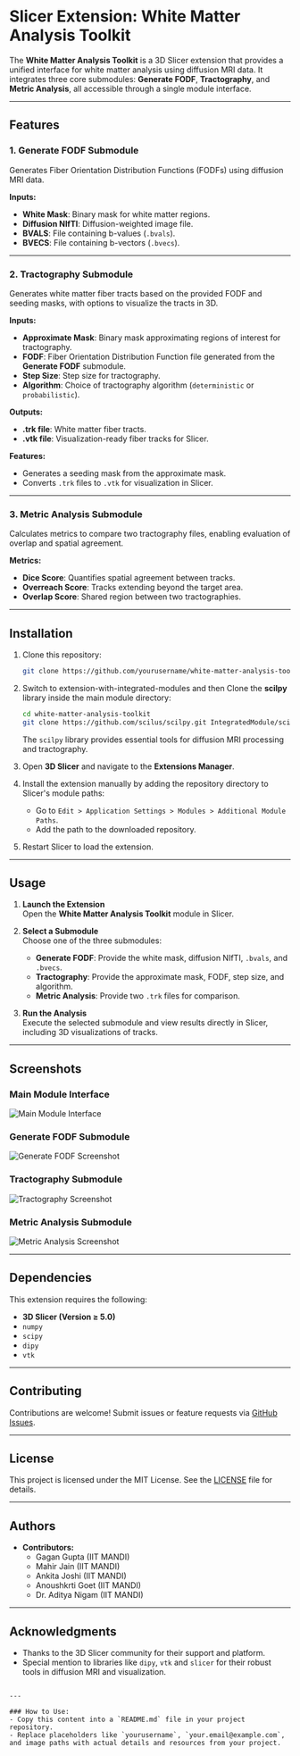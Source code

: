 
# Slicer Extension: White Matter Analysis Toolkit

The **White Matter Analysis Toolkit** is a 3D Slicer extension that provides a unified interface for white matter analysis using diffusion MRI data. It integrates three core submodules: **Generate FODF**, **Tractography**, and **Metric Analysis**, all accessible through a single module interface.

---

## Features

### 1. **Generate FODF Submodule**
Generates Fiber Orientation Distribution Functions (FODFs) using diffusion MRI data.  

**Inputs:**
- **White Mask**: Binary mask for white matter regions.
- **Diffusion NIfTI**: Diffusion-weighted image file.
- **BVALS**: File containing b-values (`.bvals`).
- **BVECS**: File containing b-vectors (`.bvecs`).

---

### 2. **Tractography Submodule**
Generates white matter fiber tracts based on the provided FODF and seeding masks, with options to visualize the tracts in 3D.  

**Inputs:**
- **Approximate Mask**: Binary mask approximating regions of interest for tractography.
- **FODF**: Fiber Orientation Distribution Function file generated from the **Generate FODF** submodule.
- **Step Size**: Step size for tractography.
- **Algorithm**: Choice of tractography algorithm (`deterministic` or `probabilistic`).

**Outputs:**
- **.trk file**: White matter fiber tracts.
- **.vtk file**: Visualization-ready fiber tracks for Slicer.

**Features:**
- Generates a seeding mask from the approximate mask.
- Converts `.trk` files to `.vtk` for visualization in Slicer.

---

### 3. **Metric Analysis Submodule**
Calculates metrics to compare two tractography files, enabling evaluation of overlap and spatial agreement.

**Metrics:**
- **Dice Score**: Quantifies spatial agreement between tracks.
- **Overreach Score**: Tracks extending beyond the target area.
- **Overlap Score**: Shared region between two tractographies.

---

## Installation

1. Clone this repository:
   ```bash
   git clone https://github.com/yourusername/white-matter-analysis-toolkit.git
   ```

2. Switch to extension-with-integrated-modules and then Clone the **scilpy** library inside the main module directory:
   ```bash
   cd white-matter-analysis-toolkit
   git clone https://github.com/scilus/scilpy.git IntegratedModule/scilpy
   ```

   The `scilpy` library provides essential tools for diffusion MRI processing and tractography.

3. Open **3D Slicer** and navigate to the **Extensions Manager**.

4. Install the extension manually by adding the repository directory to Slicer's module paths:
   - Go to `Edit > Application Settings > Modules > Additional Module Paths`.
   - Add the path to the downloaded repository.

5. Restart Slicer to load the extension.

---

## Usage

1. **Launch the Extension**  
   Open the **White Matter Analysis Toolkit** module in Slicer.

2. **Select a Submodule**  
   Choose one of the three submodules:  
   - **Generate FODF**: Provide the white mask, diffusion NIfTI, `.bvals`, and `.bvecs`.
   - **Tractography**: Provide the approximate mask, FODF, step size, and algorithm.
   - **Metric Analysis**: Provide two `.trk` files for comparison.

3. **Run the Analysis**  
   Execute the selected submodule and view results directly in Slicer, including 3D visualizations of tracks.

---

## Screenshots

### Main Module Interface
![Main Module Interface](images/main.png)

### Generate FODF Submodule
![Generate FODF Screenshot](images/generateFodf.png)

### Tractography Submodule
![Tractography Screenshot](images/tractography.png)

### Metric Analysis Submodule
![Metric Analysis Screenshot](images/metricAnalysis.png)

---

## Dependencies

This extension requires the following:
- **3D Slicer (Version ≥ 5.0)**  
- `numpy`  
- `scipy`  
- `dipy`  
- `vtk`  

---

## Contributing

Contributions are welcome! Submit issues or feature requests via [GitHub Issues](https://github.com/anoushkrit/SlicerTracto/issues).

---

## License

This project is licensed under the MIT License. See the [LICENSE](LICENSE) file for details.

---

## Authors

- **Contributors:**  
  - Gagan Gupta (IIT MANDI)  
  - Mahir Jain (IIT MANDI)
  - Ankita Joshi (IIT MANDI)
  - Anoushkrti Goet (IIT MANDI)
  - Dr. Aditya Nigam (IIT MANDI)

---

## Acknowledgments

- Thanks to the 3D Slicer community for their support and platform.
- Special mention to libraries like `dipy`, `vtk` and `slicer` for their robust tools in diffusion MRI and visualization.
```

---

### How to Use:
- Copy this content into a `README.md` file in your project repository.
- Replace placeholders like `yourusername`, `your.email@example.com`, and image paths with actual details and resources from your project.